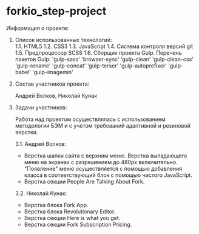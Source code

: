 ﻿# forkio_step-project

Информация о проекте:

1. Список использованных технологий:    
	1.1. HTML5
	1.2. CSS3
	1.3. JavaScript
	1.4. Система контроля версий git
	1.5. Предпроцессор SCSS
	1.6. Сборщик проекта Gulp.
	Перечень пакетов Gulp:
	'gulp-sass'
	'browser-sync'
	'gulp-clean'
	'gulp-clean-css'
	'gulp-rename'
	'gulp-concat'
	'gulp-terser'
	'gulp-autoprefixer'
	'gulp-babel'
	'gulp-imagemin'			

2. Состав участников проекта:

	Андрей Волков,
	Николай Кунак

3. Задачи участников:

	Работа над проектом осуществлялась с использованием методологии БЭМ и с учетом требований адаптивной и резиновой верстки.

	3.1. Андрей Волков:
	- Верстка шапки сайта с верхним меню. Верстка выпадающего меню на экранах с разрешением до 480рх включительно. "Появление" меню осуществляется с помощью добавления класса в соответствующий блок с помощью чистого JavaScript.
	- Верстка секции People Are Talking About Fork.

	3.2. Николай Кунак:
	- Верстка блока Fork App.
	- Верстка блока Revolutionary Editor.
	- Верстка секции Here is what you get.
	- Верстка секции Fork Subscription Pricing.
